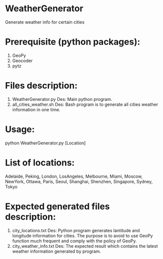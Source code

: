 # WeatherGenerator
Generate weather info for certain cities

# Prerequisite (python packages):
1. GeoPy
2. Geocoder
3. pytz

# Files description:
1. WeatherGenerator.py
Des: Main python program.
2. all_cities_weather.sh
Des: Bash program is to generate all cities weather information in one time.

# Usage:
python WeatherGenerator.py [Location]

# List of locations: 
Adelaide, Peking, London, LosAngeles, Melbourne, Miami, Moscow, NewYork, Ottawa, Paris, Seoul, Shanghai, Shenzhen, Singapore, Sydney, Tokyo

# Expected generated files description:
1. city_locations.txt
Des: Python program generates lantitude and longitude information for cities. The purpose is to avoid to use GeoPy function much frequent and comply with the policy of GeoPy.
2. city_weather_info.txt
Des: The expected result which contains the latest weather information generated by program.

